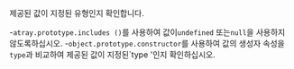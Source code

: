 제공된 값이 지정된 유형인지 확인합니다.

-`atray.prototype.includes ()`를 사용하여 값이`undefined` 또는`null`을 사용하지 않도록하십시오.
-`object.prototype.constructor`를 사용하여 값의 생성자 속성을`type`과 비교하여 제공된 값이 지정된`type '인지 확인하십시오.